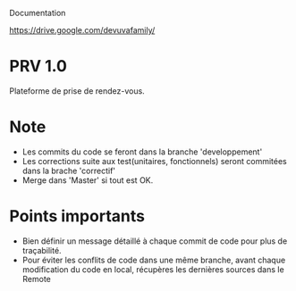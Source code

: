 Documentation 

https://drive.google.com/devuvafamily/


# PRV 1.0

Plateforme de prise de rendez-vous.


# Note

- Les commits du code se feront dans la branche 'developpement'
- Les corrections suite aux test(unitaires, fonctionnels) seront commitées dans la brache 'correctif'
- Merge dans 'Master' si tout est OK.

# Points importants

- Bien définir un message détaillé à chaque commit de code pour plus de traçabilité. 
- Pour éviter les conflits de code dans une même branche, avant chaque modification du code en local, récupères les dernières sources dans le Remote


